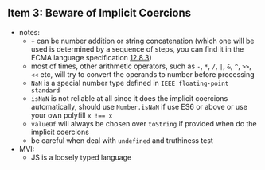 ##  Item 3: Beware of Implicit Coercions

- notes:
	- `+` can be number addition or string concatenation (which one will be used is determined by a sequence of steps, you can find it in the ECMA language specification [12.8.3](http://www.ecma-international.org/ecma-262/8.0/index.html#sec-addition-operator-plus))
    - most of times, other arithmetic operators, such as `-`, `*`, `/`, `|`, `&`, `^`, `>>`, `<<` etc, will try to convert the operands to number before processing
	- `NaN` is a special number type defined in `IEEE floating-point standard`
    - `isNaN` is not reliable at all since it does the implicit coercions automatically, should use `Number.isNaN` if use ES6 or above or use your own polyfill `x !== x`
	- `valueOf` will always be chosen over `toString` if provided when do the implicit coercions
    - be careful when deal with `undefined` and truthiness test
- MVI:
	- JS is a loosely typed language
    